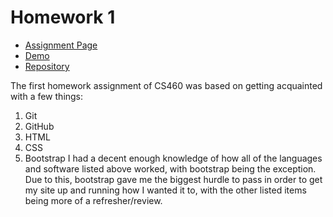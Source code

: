# Homework 1
* [Assignment Page](http://www.wou.edu/~morses/classes/cs46x/assignments/HW1.html)
* [Demo](https://jacewoods.github.io/CS460/Homework1/demo/index.html)
* [Repository](https://github.com/jacewoods/CS460/tree/master/homework1)

The first homework assignment of CS460 was based on getting acquainted with a few things:
1. Git
1. GitHub
1. HTML
1. CSS
1. Bootstrap
I had a decent enough knowledge of how all of the languages and software listed above worked, with bootstrap being the 
exception. Due to this, bootstrap gave me the biggest hurdle to pass in order to get my site up and running how I wanted it to, with
the other listed items being more of a refresher/review.
